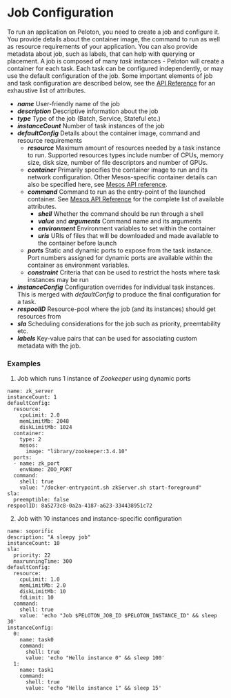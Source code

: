 Job Configuration
=================
 To run an application on Peloton, you need to create a job and configure it. You provide details about the container image, the command to run as well as resource requirements of your application. You can also provide metadata about job, such as labels, that can help with querying or placement. A job is composed of many _task_ instances - Peloton will create a container for each task. Each task can be configured independently, or may use the default configuration of the job. Some important elements of job and task configuration are described below, see the [API Reference](api_ref.html) for an exhaustive list of attributes.

* **_name_** User-friendly name of the job
* **_description_** Descriptive information about the job
* **_type_** Type of the job (Batch, Service, Stateful etc.)
* **_instanceCount_** Number of task instances of the job
* **_defaultConfig_** Details about the container image, command and resource requirements
  * **_resource_** Maximum amount of resources needed by a task instance to run. Supported resources types include number of CPUs, memory size, disk size, number of file descriptors and number of GPUs.
  * **_container_** Primarily specifies the container image to run and its network configuration. Other Mesos-specific container details can also be specified here, see [Mesos API reference](http://mesos.apache.org/api/latest/java/org/apache/mesos/Protos.ContainerInfo.html).
  * **_command_** Command to run as the entry-point of the launched container. See [Mesos API Reference]() for the complete list of available attributes.
    * **_shell_** Whether the command should be run through a shell
    * **_value_** and **_arguments_** Command name and its arguments
    * **_environment_** Environment variables to set within the container
    * **_uris_** URIs of files that will be downloaded and made available to the container before launch
  * **_ports_** Static and dynamic ports to expose from the task instance. Port numbers assigned for dynamic ports are available within the container as environment variables.
  * **_constraint_** Criteria that can be used to restrict the hosts where task instances may be run
* **_instanceConfig_**	Configuration overrides for individual task instances. This is merged with _defaultConfig_ to produce the final configuration for a task.
* **_respoolID_** Resource-pool where the job (and its instances) should get resources from
* **_sla_**	Scheduling considerations for the job such as priority, preemtability etc.
* **_labels_** Key-value pairs that can be used for associating custom metadata with the job.

### Examples
1. Job which runs 1 instance of _Zookeeper_ using dynamic ports
```
name: zk_server
instanceCount: 1
defaultConfig:
  resource:
    cpuLimit: 2.0
    memLimitMb: 2048
    diskLimitMb: 1024
  container:
    type: 2
    mesos:
      image: "library/zookeeper:3.4.10"
  ports:
  - name: zk_port
    envName: ZOO_PORT
  command:
    shell: true
    value: "/docker-entrypoint.sh zkServer.sh start-foreground"
sla:
  preemptible: false
respoolID: 8a5273c8-0a2a-4187-a623-334438951c72
```
2. Job with 10 instances and instance-specific configuration
```
name: soporific
description: "A sleepy job"
instanceCount: 10
sla:
  priority: 22
  maxrunningTime: 300
defaultConfig:
  resource:
    cpuLimit: 1.0
    memLimitMb: 2.0
    diskLimitMb: 10
    fdLimit: 10
  command:
    shell: true
    value: 'echo "Job $PELOTON_JOB_ID $PELOTON_INSTANCE_ID" && sleep 30'
instanceConfig:
  0:
    name: task0
    command:
      shell: true
      value: 'echo "Hello instance 0" && sleep 100'
  1:
    name: task1
    command:
      shell: true
      value: 'echo "Hello instance 1" && sleep 15'
```
